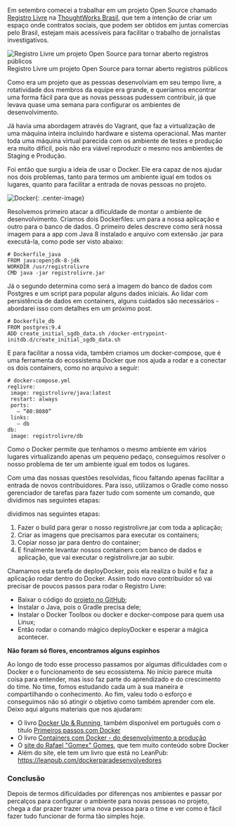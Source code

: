 Em setembro comecei a trabalhar em um projeto Open Source chamado [Registro Livre](http://registrolivre.inf.br/#/) na [ThoughtWorks Brasil](https://medium.com/u/15bb753e5a63), que tem a intenção de criar um espaço onde contratos sociais, que podem ser obtidos em juntas comercias pelo Brasil, estejam mais acessíveis para facilitar o trabalho de jornalistas investigativos.

![Registro Livre um projeto Open Source para tornar aberto registros públicos](https://cdn-images-1.medium.com/max/800/1*ffx4MmRllrzqYZ2KTxxLUw.png)
Registro Livre um projeto Open Source para tornar aberto registros públicos

Como era um projeto que as pessoas desenvolviam em seu tempo livre, a rotatividade dos membros da equipe era grande, e queríamos encontrar uma forma fácil para que as novas pessoas pudessem contribuir, já que levava quase uma semana para configurar os ambientes de desenvolvimento.

Já havia uma abordagem através do Vagrant, que faz a virtualização de uma máquina inteira incluindo hardware e sistema operacional. Mas manter toda uma máquina virtual parecida com os ambiente de testes e produção era muito difícil, pois não era viável reproduzir o mesmo nos ambientes de Staging e Produção.

Foi então que surgiu a ideia de usar o Docker. Ele era capaz de nos ajudar nos dois problemas, tanto para termos um ambiente igual em todos os lugares, quanto para facilitar a entrada de novas pessoas no projeto.

![Docker](https://cdn-images-1.medium.com/max/800/1*Z2N3YdEpP4FqtIyawcHaZw.png){: .center-image}

Resolvemos primeiro atacar a dificuldade de montar o ambiente de desenvolvimento. Criamos dois Dockerfiles: um para a nossa aplicação e outro para o banco de dados.
O primeiro deles descreve como será nossa imagem para a app com Java 8 instalado e arquivo com extensão .jar para executá-la, como pode ser visto abaixo:

```
# Dockerfile_java
FROM java:openjdk-8-jdk
WORKDIR /usr/registrolivre
CMD java -jar registrolivre.jar
```

Já o segundo determina como será a imagem do banco de dados com Postgres e um script para popular alguns dados iniciais. Ao lidar com persistência de dados em containers, alguns cuidados são necessários - abordarei isso com detalhes em um próximo post.

```
# Dockerfile_db
FROM postgres:9.4
ADD create_initial_sgdb_data.sh /docker-entrypoint-initdb.d/create_initial_sgdb_data.sh
```

E para facilitar a nossa vida, também criamos um docker-compose, que é uma ferramenta do ecossistema Docker que nos ajuda a rodar e a conectar os dois containers, como no arquivo a seguir:

```
# docker-compose.yml
reglivre:
 image: registrolivre/java:latest
 restart: always
 ports:
   — “80:8080”
 links:
   — db
db:
 image: registrolivre/db
```

Como o Docker permite que tenhamos o mesmo ambiente em vários lugares virtualizando apenas um pequeno pedaço, conseguimos resolver o nosso problema de ter um ambiente igual em todos os lugares.

Com uma das nossas questões resolvidas, ficou faltando apenas facilitar a entrada de novos contribuidores. Para isso, utilizamos o Gradle como nosso gerenciador de tarefas para fazer tudo com somente um comando, que dividimos nas seguintes etapas:

dividimos nas seguintes etapas:
1. Fazer o build para gerar o nosso registrolivre.jar com toda a aplicação;
2. Criar as imagens que precisamos para executar os containers;
3. Copiar nosso jar para dentro do container;
4. E finalmente levantar nossos containers com banco de dados e aplicação, que vai executar o registrolivre.jar ao subir.

Chamamos esta tarefa de deployDocker, pois ela realiza o build e faz a aplicação rodar dentro do Docker. Assim todo novo contribuidor só vai precisar de poucos passos para rodar o Registro Livre:

- Baixar o código do [projeto no GitHub](https://github.com/ThoughtWorksInc/registrolivre);
- Instalar o Java, pois o Gradle precisa dele;
- Instalar o Docker Toolbox ou docker e docker-compose para quem usa Linux;
- Então rodar o comando mágico deployDocker e esperar a mágica acontecer.

**Não foram só flores, encontramos alguns espinhos**

Ao longo de todo esse processo passamos por algumas dificuldades com o Docker e o funcionamento de seu ecossistema. No início parece muita coisa para entender, mas isso faz parte do aprendizado e do crescimento do time. No time, fomos estudando cada um à sua maneira e compartilhando o conhecimento. Ao fim, valeu todo o esforço e conseguimos não só atingir o objetivo como também aprender com ele. Deixo aqui alguns materiais que nos ajudaram:

- O livro [Docker Up & Running](http://shop.oreilly.com/product/0636920036142.do), também disponível em português com o título [Primeiros passos com Docker](http://novatec.com.br/livros/primeiros-passos-docker/)
- O livro [Containers com Docker - do desenvolvimento a produção](https://www.casadocodigo.com.br/products/livro-docker)
- O [site do Rafael "Gomex" Gomes](http://techfree.com.br/), que tem muito conteúdo sobre Docker
- Além do site, ele tem um livro que está no LeanPub: https://leanpub.com/dockerparadesenvolvedores

### Conclusão
Depois de termos dificuldades por diferenças nos ambientes e passar por percalços para configurar o ambiente para novas pessoas no projeto, chega a dar prazer trazer uma nova pessoa para o time e ver como é fácil fazer tudo funcionar de forma tão simples hoje.
